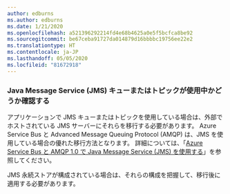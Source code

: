 ```yaml
---
author: edburns
ms.author: edburns
ms.date: 1/21/2020
ms.openlocfilehash: a521396292214fd4e68b4625a0e5f5bcfca8be92
ms.sourcegitcommit: be67ceba91727da014879d16bbbbc19756ee22e2
ms.translationtype: HT
ms.contentlocale: ja-JP
ms.lasthandoff: 05/05/2020
ms.locfileid: "81672918"
---
```

### <a name="determine-whether-java-message-service-jms-queues-or-topics-are-in-use"></a>Java Message Service (JMS) キューまたはトピックが使用中かどうか確認する

アプリケーションで JMS キューまたはトピックを使用している場合は、外部でホストされている JMS サーバーにそれらを移行する必要があります。 Azure Service Bus と Advanced Message Queuing Protocol (AMQP) は、JMS を使用している場合の優れた移行方法となります。 詳細については、「[Azure Service Bus と AMQP 1.0 で Java Message Service (JMS) を使用する](/azure/service-bus-messaging/service-bus-java-how-to-use-jms-api-amqp)」を参照してください。

JMS 永続ストアが構成されている場合は、それらの構成を把握して、移行後に適用する必要があります。
